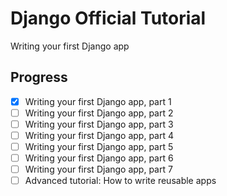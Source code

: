 # Django Official Tutorial
Writing your first Django app

## Progress
-[x] Writing your first Django app, part 1
-[ ] Writing your first Django app, part 2
-[ ] Writing your first Django app, part 3
-[ ] Writing your first Django app, part 4
-[ ] Writing your first Django app, part 5
-[ ] Writing your first Django app, part 6
-[ ] Writing your first Django app, part 7
-[ ] Advanced tutorial: How to write reusable apps
